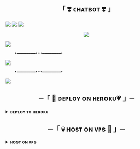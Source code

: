 <h2 align="center">
    「 ❣️ ᴄʜᴀᴛʙᴏᴛ ❣️ 」
</h2>

</h2>
<img src="https://user-images.githubusercontent.com/73097560/115834477-dbab4500-a447-11eb-908a-139a6edaec5c.gif">

<img src="https://readme-typing-svg.herokuapp.com?color=FF0000&width=420&lines=❤️+sʜɪᴢᴜ😍+ᴄʜᴀᴛ+🌸+ʙᴏᴛ👻">

</h2>
<img src="https://user-images.githubusercontent.com/73097560/115834477-dbab4500-a447-11eb-908a-139a6edaec5c.gif">



<p align="center"><a href="https://envs.sh/BAC.mp4"><img src="https://files.catbox.moe/02sn7n.jpg"></a></p>

<a href="https://envs.sh/BAU.mp4"><img src="https://user-images.githubusercontent.com/73097560/115834477-dbab4500-a447-11eb-908a-139a6edaec5c.gif"></a>


        •━━━━━━━━•••━━━━━━━━•

<img src="https://readme-typing-svg.herokuapp.com?color=FF0000&width=420&lines=MADE+BYE+BADMUNDA%E2%9D%A4%EF%B8%8F"> 

        •━━━━━━━━•••━━━━━━━━•

</h2>
<img src="https://user-images.githubusercontent.com/73097560/115834477-dbab4500-a447-11eb-908a-139a6edaec5c.gif">

<h2 align="center">
    ─「 🦋 ᴅᴇᴩʟᴏʏ ᴏɴ ʜᴇʀᴏᴋᴜ💗 」─
</h2>
<details>
<summary><b>ᴅᴇᴘʟᴏʏ ᴛᴏ ʜᴇʀᴏᴋᴜ</b></summary>
<br>
<p align="center"><a href="http://dashboard.heroku.com/new?template=https://github.com/Badhacker98/Chat_Bot"> <img src="https://img.shields.io/badge/Deploy%20On%20Heroku-blue?style=for-the-badge&logo=heroku" width="220" height="38.45"/></a></p>
</details>

<h2 align="center">
    ─「 💀 ʜᴏsᴛ ᴏɴ ᴠᴘs 🤖 」─
</h2>
<details>
<summary><b>ʜᴏsᴛ ᴏɴ ᴠᴘs </b></summary>

`sudo apt-get update && sudo apt-get upgrade -y`

`git clone https://github.com/Badhacker98/Chat_Bot && cd Chat_Bot`

`pip3 install -U -r requirements.txt`

`bash setup`

`screen -R Chat_Bot`

`bash start`

`ᴄᴛʀʟ ᴀ+ᴅ`

### Contact :
<a href="https://t.me/II_BAD_MUNDA_II"><img title="Telegram" src="https://img.shields.io/badge/Telegram-%23000000.svg?&style=for-the-badge&logo=telegram&logoColor=61DAFB"></a>
<a href="https://mail.google.com/mail/?view=cm&fs=1&to=sukhwinderwarval50@gmail.com"><img title="GMAIL" src="https://img.shields.io/badge/Gmail-D14836?style=for-the-badge&logo=gmail&logoColor=white"></a>
<a href="https://instagram.com/lll_bad_munda_lll"><img title="Instagram" src="https://img.shields.io/badge/instagram-%23E4405F.svg?&style=for-the-badge&logo=instagram&logoColor=white"></a>
